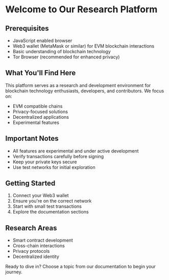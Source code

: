 # Welcome to Our Research Platform

## Prerequisites

-   JavaScript enabled browser
-   Web3 wallet (MetaMask or similar) for EVM blockchain interactions
-   Basic understanding of blockchain technology
-   Tor Browser (recommended for enhanced privacy)

## What You'll Find Here

This platform serves as a research and development environment for blockchain technology enthusiasts, developers, and contributors. We focus on:

-   EVM compatible chains
-   Privacy-focused solutions
-   Decentralized applications
-   Experimental features

## Important Notes

-   All features are experimental and under active development
-   Verify transactions carefully before signing
-   Keep your private keys secure
-   Use test networks for initial exploration

## Getting Started

1. Connect your Web3 wallet
2. Ensure you're on the correct network
3. Start with small test transactions
4. Explore the documentation sections

## Research Areas

-   Smart contract development
-   Cross-chain interactions
-   Privacy protocols
-   Decentralized identity

Ready to dive in? Choose a topic from our documentation to begin your journey.
